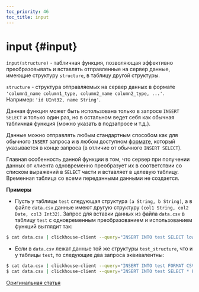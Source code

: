 ```yaml
---
toc_priority: 46
toc_title: input
---
```


# input {#input}

`input(structure)` - табличная функция, позволяющая эффективно преобразовывать и вставлять отправленные на сервер данные,
имеющие структуру `structure`, в таблицу другой структуры.

`structure` - структура отправляемых на сервер данных в формате `'column1_name column1_type, column2_name column2_type, ...'`.
Например: `'id UInt32, name String'`.

Данная функция может быть использована только в запросе `INSERT SELECT` и только один раз, но в остальном ведет себя
как обычная табличная функция (можно указать в подзапросе и т.д.).

Данные можно отправлять любым стандартным способом как для обычного `INSERT` запроса и в любом
доступном [формате](../../interfaces/formats.md#formats), который указывается в конце
запроса (в отличие от обычного `INSERT SELECT`).

Главная особенность данной функции в том, что сервер при получении данных от клиента
одновременно преобразует их в соответствии со списком выражений в `SELECT` части и вставляет в целевую таблицу. Временная таблица
со всеми переданными данными не создается.

**Примеры**

-   Пусть у таблицы `test` следующая структура `(a String, b String)`,
    а в файле `data.csv` данные имеют другую структуру `(col1 String, col2 Date, col3 Int32)`. Запрос для вставки
    данных из файла `data.csv` в таблицу `test` с одновременным преобразованием и использованием функций выглядит так:

<!-- -->

``` bash
$ cat data.csv | clickhouse-client --query="INSERT INTO test SELECT lower(col1), col3 * col3 FROM input('col1 String, col2 Date, col3 Int32') FORMAT CSV";
```

-   Если в `data.csv` лежат данные той же структуры `test_structure`, что и у таблицы `test`, то следующие два запроса эквивалентны:

<!-- -->

``` bash
$ cat data.csv | clickhouse-client --query="INSERT INTO test FORMAT CSV"
$ cat data.csv | clickhouse-client --query="INSERT INTO test SELECT * FROM input('test_structure') FORMAT CSV"
```

[Оригинальная статья](https://clickhouse.tech/docs/ru/query_language/table_functions/input/) <!--hide-->
